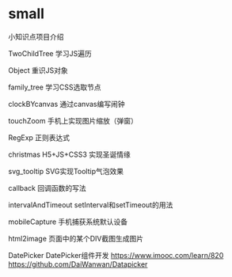 # small

小知识点项目介绍

TwoChildTree
学习JS遍历

Object
重识JS对象

family_tree
学习CSS选取节点

clockBYcanvas
通过canvas编写闹钟

touchZoom
手机上实现图片缩放（弹窗）

RegExp
正则表达式

christmas
H5+JS+CSS3 实现圣诞情缘

svg_tooltip
SVG实现Tooltip气泡效果

callback
回调函数的写法

intervalAndTimeout
setInterval和setTimeout的用法

mobileCapture
手机捕获系统默认设备

html2image
页面中的某个DIV截图生成图片

DatePicker
DatePicker组件开发
https://www.imooc.com/learn/820
https://github.com/DaiWanwan/Datapicker



